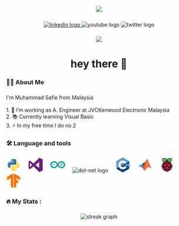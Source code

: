 <div align="center">
  <img height="150" src="https://camo.githubusercontent.com/62da68eb62b1e5f175f7d1f0191dd89a653d7908feb22d37d4a0ab07365d6791/68747470733a2f2f6d656469612e67697068792e636f6d2f6d656469612f4d3967624264396e6244724f5475314d71782f67697068792e676966"  />
</div>

###

<div align="center">
  <a href="https://my.linkedin.com/in/muhammad-safie-a019a220a?trk=people-guest_people_search-card"> <img src="https://img.shields.io/static/v1?message=LinkedIn&logo=linkedin&label=&color=0077B5&logoColor=white&labelColor=&style=for-the-badge" height="25" alt="linkedin logo"  /> </a>
  <img src="https://img.shields.io/static/v1?message=Youtube&logo=youtube&label=&color=FF0000&logoColor=white&labelColor=&style=for-the-badge" height="25" alt="youtube logo"  />
  <img src="https://img.shields.io/static/v1?message=Twitter&logo=twitter&label=&color=1DA1F2&logoColor=white&labelColor=&style=for-the-badge" height="25" alt="twitter logo"  />
</div>

###

<div align="center">
  <img src="https://visitor-badge.laobi.icu/badge?page_id=xhohoho.xhohoho&"  />
</div>

###

<h1 align="center">hey there 👋</h1>

###

<h3 align="left">👩‍💻  About Me</h3>

###

<p align="left">I'm Muhammad Safie from Malaysia<br><br>1. 🔭 I’m working as A. Engineer at JVCKenwood Electronic Malaysia<br>2. 📚 Currently learning Visual Basic<br>3. ⚡ In my free time I do no.2</p>

###

<h3 align="left">🛠 Language and tools</h3>

###

<div align="left">
  <img src="https://github.com/devicons/devicon/blob/v2.15.1/icons/python/python-original.svg" height="40" alt="go logo"  />
  <img width="12" />
  <img src="https://github.com/devicons/devicon/blob/v2.15.1/icons/visualstudio/visualstudio-plain.svg" height="40" alt="rust logo"  />
  <img width="12" />
  <img src="https://github.com/devicons/devicon/blob/v2.15.1/icons/arduino/arduino-original.svg" height="40" alt="ruby logo"  />
  <img width="12" />
  <img src="https://cdn.jsdelivr.net/gh/devicons/devicon/icons/dot-net/dot-net-original.svg" height="40" alt="dot-net logo"  />
  <img width="12" />
  <img src="https://github.com/devicons/devicon/blob/v2.15.1/icons/cplusplus/cplusplus-original.svg" height="40" alt="firebase logo"  />
  <img width="12" />
  <img src="https://github.com/devicons/devicon/blob/v2.15.1/icons/matlab/matlab-original.svg" height="40" alt="amazonwebservices logo"  />
  <img width="12" />
  <img src="https://github.com/devicons/devicon/blob/v2.15.1/icons/raspberrypi/raspberrypi-original.svg" height="40" alt="circleci logo"  />
  <img width="12" />
  <img src="https://github.com/devicons/devicon/blob/v2.15.1/icons/tensorflow/tensorflow-original.svg" height="40" alt="kubernetes logo"  />
  <img width="12" />
  <!--<img src="https://cdn.jsdelivr.net/gh/devicons/devicon/icons/docker/docker-original.svg" height="40" alt="docker logo"  /> -->
</div>

###

<h3 align="left">🔥   My Stats :</h3>

###

<div align="center">
  <img src="https://streak-stats.demolab.com?user=xhohoho&locale=en&mode=daily&theme=dark&hide_border=false&border_radius=5&order=3" height="220" alt="streak graph"  />
</div>

###
